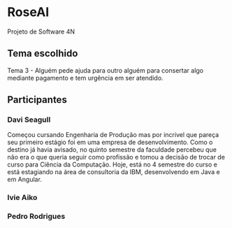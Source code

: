 # RoseAI 
Projeto de Software 4N 

## Tema escolhido
Tema 3 - Alguém pede ajuda para outro alguém para consertar algo mediante pagamento e tem urgência em ser atendido.

## Participantes
### Davi Seagull
  Começou cursando Engenharia de Produção mas por incrível que pareça seu primeiro estágio foi em uma empresa de desenvolvimento. Como o destino já havia avisado, no quinto semestre da faculdade percebeu que não era o que queria seguir como profissão e tomou a decisão de trocar de curso para Ciência da Computação. Hoje, está no 4 semestre do curso e está estagiando na área de consultoria da IBM, desenvolvendo em Java e em Angular.
  
### Ivie Aiko 

### Pedro Rodrigues



